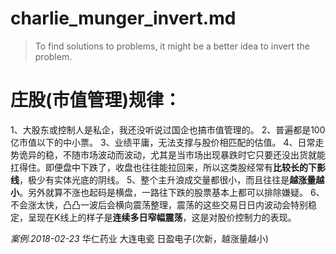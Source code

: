 # charlie_munger_invert.md

> To find solutions to problems, it might be a better idea to invert the problem.


# 庄股(市值管理)规律：

1、大股东或控制人是私企，我还没听说过国企也搞市值管理的。
2、普遍都是100亿市值以下的中小票。
3、业绩平庸，无法支撑与股价相匹配的估值。
4、日常走势诡异的稳，不随市场波动而波动，尤其是当市场出现暴跌时它只要还没出货就能扛得住。即便盘中下跌了，收盘也往往能拉回来，所以这类股经常有**比较长的下影线**，极少有实体光底的阴线。
5、整个主升浪成交量都很小，而且往往是**越涨量越小**。另外就算不涨也起码是横盘，一路往下跌的股票基本上都可以排除嫌疑。
6、不会涨太快，凸凸一波后会横向震荡整理，震荡的这些交易日日内波动会特别稳定，呈现在K线上的样子是**连续多日窄幅震荡**，这是对股价控制力的表现。

*案例.2018-02-23*
华仁药业
大连电瓷
日盈电子(次新，越涨量越小)

